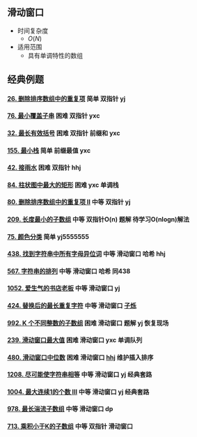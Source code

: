 ## 滑动窗口

-   时间复杂度
    -   $O(N)$
-   适用范围
    -   具有单调特性的数组

## 经典例题

#### [26. 删除排序数组中的重复项](https://leetcode-cn.com/problems/remove-duplicates-from-sorted-array/) 简单 双指针 yj

#### [76. 最小覆盖子串](https://leetcode-cn.com/problems/minimum-window-substring/) 困难 双指针 yxc

#### [32. 最长有效括号](https://leetcode-cn.com/problems/longest-valid-parentheses/) 困难 双指针 前缀和 yxc

#### [155. 最小栈](https://leetcode-cn.com/problems/min-stack/) 简单 前缀最值 yxc

#### [42. 接雨水](https://leetcode-cn.com/problems/trapping-rain-water/) 困难 双指针 hhj

#### [84. 柱状图中最大的矩形](https://leetcode-cn.com/problems/largest-rectangle-in-histogram/) 困难 yxc 单调栈

#### [80. 删除排序数组中的重复项 II](https://leetcode-cn.com/problems/remove-duplicates-from-sorted-array-ii/) 中等 双指针 yj 

#### [209. 长度最小的子数组](https://leetcode-cn.com/problems/minimum-size-subarray-sum/) 中等 双指针O(n) 题解 待学习O(nlogn)解法 

#### [75. 颜色分类](https://leetcode-cn.com/problems/sort-colors/) 简单 yj5555555

#### [438. 找到字符串中所有字母异位词](https://leetcode-cn.com/problems/find-all-anagrams-in-a-string/) 中等 滑动窗口 哈希 hhj

#### [567. 字符串的排列](https://leetcode-cn.com/problems/permutation-in-string/) 中等 滑动窗口 哈希 同438 

#### [1052. 爱生气的书店老板](https://leetcode-cn.com/problems/grumpy-bookstore-owner/) 中等 滑动窗口 yj

#### [424. 替换后的最长重复字符](https://leetcode-cn.com/problems/longest-repeating-character-replacement/) 中等 滑动窗口 [子烁](https://space.bilibili.com/59546029/video)

#### [992. K 个不同整数的子数组](https://leetcode-cn.com/problems/subarrays-with-k-different-integers/) 困难 滑动窗口 题解 yj 恢复现场

#### [239. 滑动窗口最大值](https://leetcode-cn.com/problems/sliding-window-maximum/) 困难 滑动窗口 yxc 单调队列

#### [480. 滑动窗口中位数](https://leetcode-cn.com/problems/sliding-window-median/) 困难 滑动窗口 [hhj](https://www.bilibili.com/video/av31472842?from=search&seid=5153648314809721738) 维护插入排序

#### [1208. 尽可能使字符串相等](https://leetcode-cn.com/problems/get-equal-substrings-within-budget/) 中等 滑动窗口 yj 经典套路

#### [1004. 最大连续1的个数 III](https://leetcode-cn.com/problems/max-consecutive-ones-iii/) 中等 滑动窗口 yj 经典套路

#### [978. 最长湍流子数组](https://leetcode-cn.com/problems/longest-turbulent-subarray/) 中等 滑动窗口 dp

#### [713. 乘积小于K的子数组](https://leetcode-cn.com/problems/subarray-product-less-than-k/) 中等 双指针 滑动窗口



